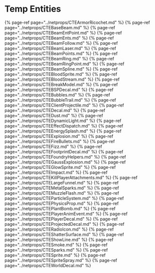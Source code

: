 # Temp Entities


{% page-ref page="../netprops/CTEArmorRicochet.md" %}
{% page-ref page="../netprops/CTEBaseBeam.md" %}
{% page-ref page="../netprops/CTEBeamEntPoint.md" %}
{% page-ref page="../netprops/CTEBeamEnts.md" %}
{% page-ref page="../netprops/CTEBeamFollow.md" %}
{% page-ref page="../netprops/CTEBeamLaser.md" %}
{% page-ref page="../netprops/CTEBeamPoints.md" %}
{% page-ref page="../netprops/CTEBeamRing.md" %}
{% page-ref page="../netprops/CTEBeamRingPoint.md" %}
{% page-ref page="../netprops/CTEBeamSpline.md" %}
{% page-ref page="../netprops/CTEBloodSprite.md" %}
{% page-ref page="../netprops/CTEBloodStream.md" %}
{% page-ref page="../netprops/CTEBreakModel.md" %}
{% page-ref page="../netprops/CTEBSPDecal.md" %}
{% page-ref page="../netprops/CTEBubbles.md" %}
{% page-ref page="../netprops/CTEBubbleTrail.md" %}
{% page-ref page="../netprops/CTEClientProjectile.md" %}
{% page-ref page="../netprops/CTEDecal.md" %}
{% page-ref page="../netprops/CTEDust.md" %}
{% page-ref page="../netprops/CTEDynamicLight.md" %}
{% page-ref page="../netprops/CTEEffectDispatch.md" %}
{% page-ref page="../netprops/CTEEnergySplash.md" %}
{% page-ref page="../netprops/CTEExplosion.md" %}
{% page-ref page="../netprops/CTEFireBullets.md" %}
{% page-ref page="../netprops/CTEFizz.md" %}
{% page-ref page="../netprops/CTEFootprintDecal.md" %}
{% page-ref page="../netprops/CTEFoundryHelpers.md" %}
{% page-ref page="../netprops/CTEGaussExplosion.md" %}
{% page-ref page="../netprops/CTEGlowSprite.md" %}
{% page-ref page="../netprops/CTEImpact.md" %}
{% page-ref page="../netprops/CTEKillPlayerAttachments.md" %}
{% page-ref page="../netprops/CTELargeFunnel.md" %}
{% page-ref page="../netprops/CTEMetalSparks.md" %}
{% page-ref page="../netprops/CTEMuzzleFlash.md" %}
{% page-ref page="../netprops/CTEParticleSystem.md" %}
{% page-ref page="../netprops/CTEPhysicsProp.md" %}
{% page-ref page="../netprops/CTEPlantBomb.md" %}
{% page-ref page="../netprops/CTEPlayerAnimEvent.md" %}
{% page-ref page="../netprops/CTEPlayerDecal.md" %}
{% page-ref page="../netprops/CTEProjectedDecal.md" %}
{% page-ref page="../netprops/CTERadioIcon.md" %}
{% page-ref page="../netprops/CTEShatterSurface.md" %}
{% page-ref page="../netprops/CTEShowLine.md" %}
{% page-ref page="../netprops/CTESmoke.md" %}
{% page-ref page="../netprops/CTESparks.md" %}
{% page-ref page="../netprops/CTESprite.md" %}
{% page-ref page="../netprops/CTESpriteSpray.md" %}
{% page-ref page="../netprops/CTEWorldDecal.md" %}
